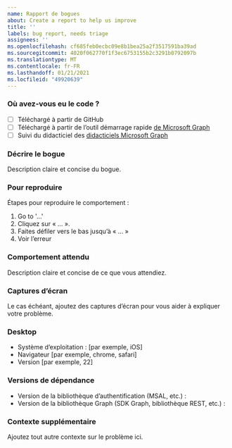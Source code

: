 ```yaml
---
name: Rapport de bogues
about: Create a report to help us improve
title: ''
labels: bug report, needs triage
assignees: ''
ms.openlocfilehash: cf685feb0ecbc09e8b1bea25a2f3517591ba39ad
ms.sourcegitcommit: 4020f062770f1f3ec6753155b2c3291b0792097b
ms.translationtype: MT
ms.contentlocale: fr-FR
ms.lasthandoff: 01/21/2021
ms.locfileid: "49920639"
---
```

### <a name="where-did-you-get-the-code"></a>Où avez-vous eu le code ?

- [ ] Téléchargé à partir de GitHub
- [ ] Téléchargé à partir de l’outil démarrage rapide [de Microsoft Graph](https://developer.microsoft.com/graph/quick-start)
- [ ] Suivi du didacticiel des [didacticiels Microsoft Graph](https://docs.microsoft.com/graph/tutorials)

### <a name="describe-the-bug"></a>Décrire le bogue

Description claire et concise du bogue.

### <a name="to-reproduce"></a>Pour reproduire

Étapes pour reproduire le comportement :

1. Go to '...'
1. Cliquez sur « ... ».
1. Faites défiler vers le bas jusqu’à « ... »
1. Voir l’erreur

### <a name="expected-behavior"></a>Comportement attendu

Description claire et concise de ce que vous attendiez.

### <a name="screenshots"></a>Captures d’écran

Le cas échéant, ajoutez des captures d’écran pour vous aider à expliquer votre problème.

### <a name="desktop"></a>Desktop

- Système d’exploitation : [par exemple, iOS]
- Navigateur [par exemple, chrome, safari]
- Version [par exemple, 22]

### <a name="dependency-versions"></a>Versions de dépendance

- Version de la bibliothèque d’authentification (MSAL, etc.) :
- Version de la bibliothèque Graph (SDK Graph, bibliothèque REST, etc.) :

### <a name="additional-context"></a>Contexte supplémentaire

Ajoutez tout autre contexte sur le problème ici.
